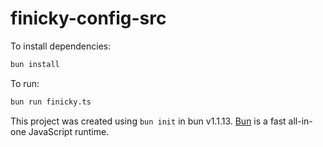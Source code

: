# finicky-config-src

To install dependencies:

```bash
bun install
```

To run:

```bash
bun run finicky.ts
```

This project was created using `bun init` in bun v1.1.13. [Bun](https://bun.sh) is a fast all-in-one JavaScript runtime.
